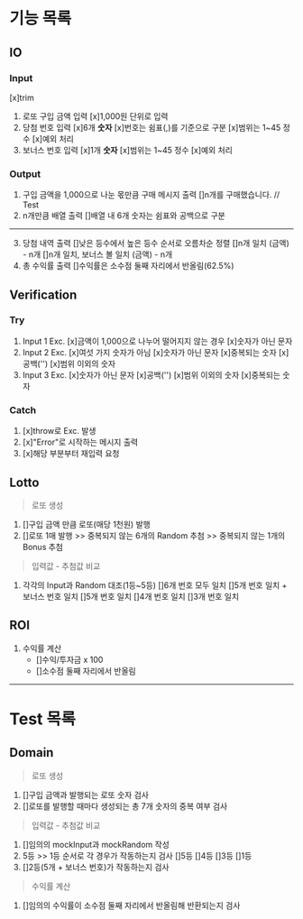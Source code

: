 # 기능 목록

## IO

### Input

[x]trim

1. 로또 구입 금액 입력
   [x]1,000원 단위로 입력
2. 당첨 번호 입력
   [x]6개 **숫자**
   [x]번호는 쉼표(,)를 기준으로 구분
   [x]범위는 1~45 정수
   [x]예외 처리
3. 보너스 번호 입력
   [x]1개 **숫자**
   [x]범위는 1~45 정수
   [x]예외 처리

### Output

1. 구입 금액을 1,000으로 나눈 몫만큼 구매 메시지 출력
   []n개를 구매했습니다. // Test
2. n개만큼 배열 출력
   []배열 내 6개 숫자는 쉼표와 공백으로 구분

---

3. 당첨 내역 출력
   []낮은 등수에서 높은 등수 순서로 오름차순 정렬
   []n개 일치 (금액) - n개
   []n개 일치, 보너스 볼 일치 (금액) - n개
4. 총 수익률 출력
   []수익률은 소수점 둘째 자리에서 반올림(62.5%)

## Verification

### Try

1. Input 1 Exc.
   [x]금액이 1,000으로 나누어 떨어지지 않는 경우
   [x]숫자가 아닌 문자
2. Input 2 Exc.
   [x]여섯 가지 숫자가 아님
   [x]숫자가 아닌 문자
   [x]중복되는 숫자
   [x]공백('')
   [x]범위 이외의 숫자
3. Input 3 Exc.
   [x]숫자가 아닌 문자
   [x]공백('')
   [x]범위 이외의 숫자
   [x]중복되는 숫자

### Catch

1. [x]throw로 Exc. 발생
2. [x]"Error"로 시작하는 메시지 출력
3. [x]해당 부분부터 재입력 요청

## Lotto

> 로또 생성

1. []구입 금액 만큼 로또(매당 1천원) 발행
2. []로또 1매 발행 >> 중복되지 않는 6개의 Random 추첨 >> 중복되지 않는 1개의 Bonus 추첨

> 입력값 - 추첨값 비교

1. 각각의 Input과 Random 대조(1등~5등)
   []6개 번호 모두 일치
   []5개 번호 일치 + 보너스 번호 일치
   []5개 번호 일치
   []4개 번호 일치
   []3개 번호 일치

## ROI

1. 수익률 계산
   - []수익/투자금 x 100
   - []소수점 둘째 자리에서 반올림

---

# Test 목록

## Domain

> 로또 생성

1. []구입 금액과 발행되는 로또 숫자 검사
2. []로또를 발행할 때마다 생성되는 총 7개 숫자의 중복 여부 검사

> 입력값 - 추첨값 비교

1. []임의의 mockInput과 mockRandom 작성
2. 5등 >> 1등 순서로 각 경우가 작동하는지 검사
   []5등
   []4등
   []3등
   []1등
3. []2등(5개 + 보너스 번호)가 작동하는지 검사

> 수익률 계산

1. []임의의 수익률이 소수점 둘째 자리에서 반올림해 반환되는지 검사
